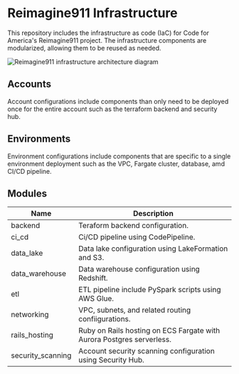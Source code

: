 # Reimagine911 Infrastructure

This repository includes the infrastructure as code (IaC) for Code for America's
Reimagine911 project. The infrastructure components are modularized, allowing
them to be reused as needed.

![Reimagine911 infrastructure architecture diagram][1]

## Accounts

Account configurations include components than only need to be deployed once for
the entire account such as the terraform backend and security hub.

## Environments

Environment configurations include components that are specific to a single
environment deployment such as the VPC, Fargate cluster, database, amd CI/CD
pipeline. 

## Modules

| Name              | Description                                                           |
|-------------------|-----------------------------------------------------------------------|
| backend           | Teraform backend configuration.                                       |
| ci_cd             | Ci/CD pipeline using CodePipeline.                                    |
| data_lake         | Data lake configuration using LakeFormation and S3.                   |
| data_warehouse    | Data warehouse configuration using Redshift.                          |
| etl               | ETL pipeline include PySpark scripts using AWS Glue.                  |
| networking        | VPC, subnets, and related routing confiigurations.                    |
| rails_hosting     | Ruby on Rails hosting on ECS Fargate with Aurora Postgres serverless. |
| security_scanning | Account security scanning configuration using Security Hub.           |

[1]: https://lucid.app/publicSegments/view/4fa858aa-7b40-4f16-81d8-186aebce330c/image.png
